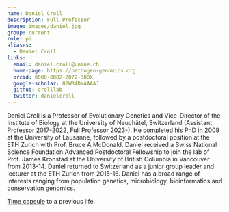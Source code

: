 ```yaml
---
name: Daniel Croll
description: Full Professor
image: images/daniel.jpg
group: current
role: pi
aliases:
  - Daniel Croll
links:
  email: daniel.croll@unine.ch
  home-page: https://pathogen-genomics.org
  orcid: 0000-0002-2072-380X
  google-scholar: 82WR4DYAAAAJ
  github: crolllab
  twitter: danielcroll
---
```


Daniel Croll is a Professor of Evolutionary Genetics and Vice-Director of the Institute of Biology at the University of Neuchâtel, Switzerland (Assistant Professor 2017-2022, Full Professor 2023-). He completed his PhD in 2009 at the University of Lausanne, followed by a postdoctoral position at the ETH Zurich with Prof. Bruce A McDonald. Daniel received a Swiss National Science Foundation Advanced Postdoctoral Fellowship to join the lab of Prof. James Kronstad at the University of British Columbia in Vancouver from 2013-14. Daniel returned to Switzerland as a junior group leader and lecturer at the ETH Zurich from 2015-16. Daniel has a broad range of interests ranging from population genetics, microbiology, bioinformatics and conservation genomics.

[Time capsule](https://pathogen-genomics.org/dani-on-tour/) to a previous life.